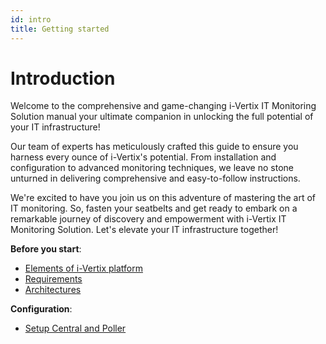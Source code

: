 ```yaml
---
id: intro
title: Getting started
---
```


# Introduction

Welcome to the comprehensive and game-changing i-Vertix IT Monitoring Solution manual your ultimate companion in unlocking the full potential of your IT infrastructure!

Our team of experts has meticulously crafted this guide to ensure you harness every ounce of i-Vertix's potential. From installation and configuration to advanced monitoring techniques, we leave no stone unturned in delivering comprehensive and easy-to-follow instructions.

We're excited to have you join us on this adventure of mastering the art of IT monitoring. So, fasten your seatbelts and get ready to embark on a remarkable journey of discovery and empowerment with i-Vertix IT Monitoring Solution. Let's elevate your IT infrastructure together!

**Before you start**:

* [Elements of i-Vertix platform](installation/before-you-start/platform.md)
* [Requirements](quick-start-guide/standard-vms-requirements/requirements.md)
* [Architectures](installation/before-you-start/architecture.md)

[//]: # (**Licensing**:)

[//]: # ()
[//]: # (* [IT Monitoring - Editions]&#40;quick-start-guide/standard-vms-requirements/licensing.md&#41;)

**Configuration**:

* [Setup Central and Poller](quick-start-guide/how-to-configure-central-and-poller/configuring-central-poller.md)


